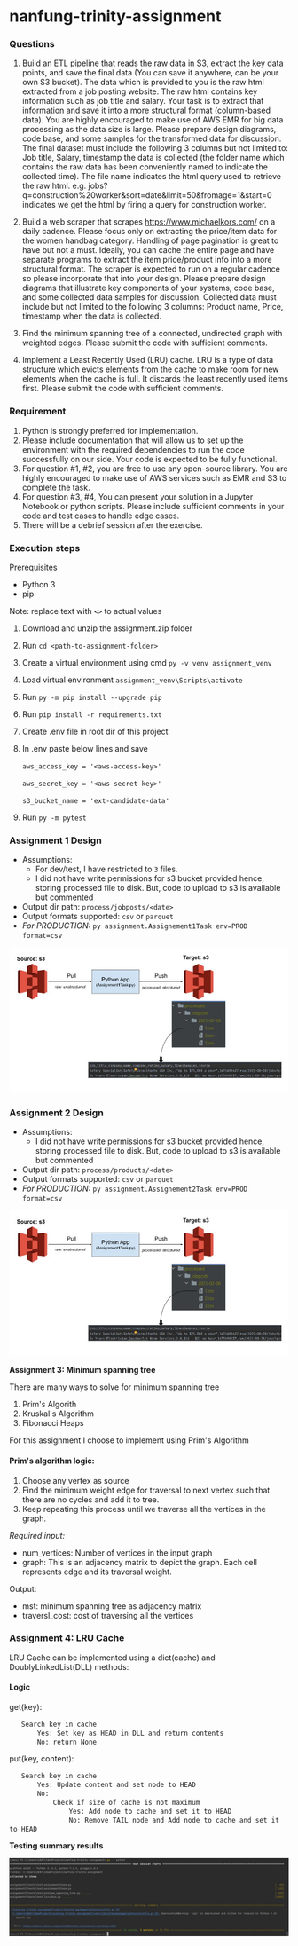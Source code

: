 # nanfung-trinity-assignment

### **Questions**
1. Build an ETL pipeline that reads the raw data in S3, extract the key data points, and
save the final data (You can save it anywhere, can be your own S3 bucket). The data
which is provided to you is the raw html extracted from a job posting website. The
raw html contains key information such as job title and salary. Your task is to extract
that information and save it into a more structural format (column-based data). You
are highly encouraged to make use of AWS EMR for big data processing as the data
size is large. Please prepare design diagrams, code base, and some samples for the
transformed data for discussion. The final dataset must include the following 3
columns but not limited to: Job title, Salary, timestamp the data is collected (the folder
name which contains the raw data has been conveniently named to indicate the
collected time). The file name indicates the html query used to retrieve the raw html.
e.g. jobs?q=construction%20worker&sort=date&limit=50&fromage=1&start=0
indicates we get the html by firing a query for construction worker.

2. Build a web scraper that scrapes https://www.michaelkors.com/ on a daily cadence.
Please focus only on extracting the price/item data for the women handbag category.
Handling of page pagination is great to have but not a must. Ideally, you can cache the
entire page and have separate programs to extract the item price/product info into a
more structural format. The scraper is expected to run on a regular cadence so please
incorporate that into your design. Please prepare design diagrams that illustrate key
components of your systems, code base, and some collected data samples for
discussion. Collected data must include but not limited to the following 3 columns:
Product name, Price, timestamp when the data is collected.

3. Find the minimum spanning tree of a connected, undirected graph with weighted
edges. Please submit the code with sufficient comments.

4. Implement a Least Recently Used (LRU) cache. LRU is a type of data structure which
evicts elements from the cache to make room for new elements when the cache is
full. It discards the least recently used items first. Please submit the code with
sufficient comments.

### **Requirement**
1. Python is strongly preferred for implementation.
2. Please include documentation that will allow us to set up the environment with the
required dependencies to run the code successfully on our side. Your code is expected
to be fully functional.
3. For question #1, #2, you are free to use any open-source library. You are highly
encouraged to make use of AWS services such as EMR and S3 to complete the task.
4. For question #3, #4, You can present your solution in a Jupyter Notebook or python
scripts. Please include sufficient comments in your code and test cases to handle edge
cases.
5. There will be a debrief session after the exercise.

### **Execution steps**

Prerequisites
* Python 3
* pip

Note: replace text with `<>` to actual values
1. Download and unzip the assignment.zip folder 
2. Run `cd <path-to-assignment-folder>`
3. Create a virtual environment using cmd
    `py -v venv assignment_venv`
4. Load virtual environment
    `assignment_venv\Scripts\activate`
5. Run `py -m pip install --upgrade pip`
6. Run `pip install -r requirements.txt`
7. Create .env file in root dir of this project  
8. In .env paste below lines and save

   `aws_access_key = '<aws-access-key>'`

   `aws_secret_key = '<aws-secret-key>'`

   `s3_bucket_name = 'ext-candidate-data'`
9. Run `py -m pytest`

### **Assignment 1 Design** <br>
* Assumptions:
    * For dev/test, I have restricted to `3` files.
    * I did not have write permissions for s3 bucket provided hence, storing processed file to disk. But, code to upload to s3 is available but commented
* Output dir path: `process/jobposts/<date>`
* Output formats supported: `csv` or `parquet`
* _For PRODUCTION:_ `py assignment.Assignement1Task env=PROD format=csv`

![assignment1_design.JPG](docs%2Fassignment1_design.JPG)

### **Assignment 2 Design** <br>
* Assumptions:
    * I did not have write permissions for s3 bucket provided hence, storing processed file to disk. But, code to upload to s3 is available but commented
* Output dir path: `process/products/<date>`
* Output formats supported: `csv` or `parquet`
* _For PRODUCTION:_ `py assignment.Assignement2Task env=PROD format=csv`

![assignment2_design.JPG](docs%2Fassignment1_design.JPG)

**Assignment 3: Minimum spanning tree**

There are many ways to solve for minimum spanning tree
1. Prim's Algorith
2. Kruskal's Algorithm
3. Fibonacci Heaps

For this assignment I choose to implement using Prim's Algorithm

#### **Prim's algorithm logic:**

1. Choose any vertex as source
2. Find the minimum weight edge for traversal to next vertex such that there are no cycles and add it to tree.
3. Keep repeating this process until we traverse all the vertices in the graph.

_Required input:_
* num_vertices: Number of vertices in the input graph 
* graph: This is an adjacency matrix to depict the graph. Each cell represents edge and its traversal weight.


Output:
* mst: minimum spanning tree as adjacency matrix
* traversl_cost: cost of traversing all the vertices

### **Assignment 4: LRU Cache**


LRU Cache can be implemented using a dict(cache) and DoublyLinkedList(DLL)
methods:

#### **Logic**

get(key):

       Search key in cache
           Yes: Set key as HEAD in DLL and return contents
           No: return None
   
put(key, content):

       Search key in cache
           Yes: Update content and set node to HEAD
           No:
               Check if size of cache is not maximum
                   Yes: Add node to cache and set it to HEAD
                   No: Remove TAIL node and Add node to cache and set it to HEAD

**Testing summary results**

![assignment_testcase_summary.JPG](docs%2Fassignment_testcase_summary.JPG)